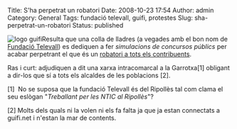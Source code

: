Title: S'ha perpetrat un robatori
Date: 2008-10-23 17:54
Author: admin
Category: General
Tags: fundació televall, guifi, protestes
Slug: sha-perpetrat-un-robatori
Status: published

<img src="http://gil.badall.net/wp-content/uploads/2007/10/logo-guifi.png" data-align="right" alt="logo guifi" />Resulta que una colla de lladres (a vegades amb el bon nom de <a href="http://televall.org/" target="_blank" rel="noopener">Fundació Televall</a>) es dediquen a fer *simulacions de concursos públics* per acabar perpetrant el que és un <a href="http://www.gencat.cat/diari/5157/08170007.htm" target="_blank" rel="noopener">robatori a tots els contribuents</a>.

Ras i curt: adjudiquen a dit una xarxa intracomarcal a la Garrotxa\[1\] obligant a dir-los que sí a tots els alcaldes de les poblacions \[2\].

\[1\]  No se suposa que la fundació Televall és del Ripollès tal com clama el seu eslògan "*Treballant per les NTIC al Ripollès*"?

\[2\] Molts dels quals ni la volen ni els fa falta ja que ja estan connectats a guifi.net i n'estan la mar de contents.
